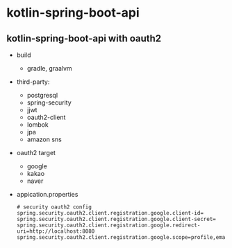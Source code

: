 # kotlin-spring-boot-api

## kotlin-spring-boot-api with oauth2

- build
  - gradle, graalvm
- third-party:
  - postgresql
  - spring-security
  - jjwt
  - oauth2-client
  - lombok
  - jpa
  - amazon sns
 
- oauth2 target
  - google
  - kakao
  - naver   

- appication.properties
  ```
  # security oauth2 config
  spring.security.oauth2.client.registration.google.client-id=
  spring.security.oauth2.client.registration.google.client-secret=
  spring.security.oauth2.client.registration.google.redirect-uri=http://localhost:8080
  spring.security.oauth2.client.registration.google.scope=profile,email
  
